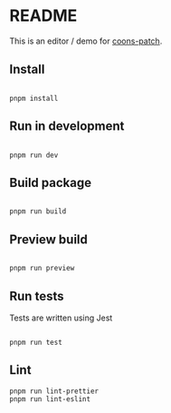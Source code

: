 # README

This is an editor / demo for [coons-patch](https://github.com/undistraction/coons-patch).

## Install

```

pnpm install

```

## Run in development

```

pnpm run dev

```

## Build package

```

pnpm run build

```

## Preview build

```

pnpm run preview

```

## Run tests

Tests are written using Jest

```

pnpm run test

```

## Lint

```
pnpm run lint-prettier
pnpm run lint-eslint
```
